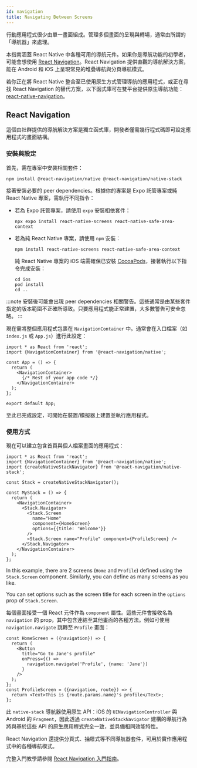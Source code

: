 ```yaml
---
id: navigation
title: Navigating Between Screens
---
```


行動應用程式很少由單一畫面組成。管理多個畫面的呈現與轉場，通常由所謂的「導航器」來處理。

本指南涵蓋 React Native 中各種可用的導航元件。如果你是導航功能的初學者，可能會想使用 [React Navigation](navigation.md#react-navigation)。React Navigation 提供直觀的導航解決方案，能在 Android 和 iOS 上呈現常見的堆疊導航與分頁導航模式。

若你正在將 React Native 整合至已使用原生方式管理導航的應用程式，或正在尋找 React Navigation 的替代方案，以下函式庫可在雙平台提供原生導航功能：[react-native-navigation](https://github.com/wix/react-native-navigation)。

## React Navigation

這個由社群提供的導航解決方案是獨立函式庫，開發者僅需幾行程式碼即可設定應用程式的畫面結構。

### 安裝與設定

首先，需在專案中安裝相關套件：

```shell
npm install @react-navigation/native @react-navigation/native-stack
```

接著安裝必要的 peer dependencies。根據你的專案是 Expo 託管專案或純 React Native 專案，需執行不同指令：

- 若為 Expo 託管專案，請使用 `expo` 安裝相依套件：

  ```shell
  npx expo install react-native-screens react-native-safe-area-context
  ```

- 若為純 React Native 專案，請使用 `npm` 安裝：

  ```shell
  npm install react-native-screens react-native-safe-area-context
  ```

  純 React Native 專案的 iOS 端需確保已安裝 [CocoaPods](https://cocoapods.org/)，接著執行以下指令完成安裝：

  ```shell
  cd ios
  pod install
  cd ..
  ```

:::note
安裝後可能會出現 peer dependencies 相關警告。這些通常是由某些套件指定的版本範圍不正確所導致。只要應用程式能正常建置，大多數警告可安全忽略。
:::

現在需將整個應用程式包裹在 `NavigationContainer` 中。通常會在入口檔案（如 `index.js` 或 `App.js`）進行此設定：

```tsx
import * as React from 'react';
import {NavigationContainer} from '@react-navigation/native';

const App = () => {
  return (
    <NavigationContainer>
      {/* Rest of your app code */}
    </NavigationContainer>
  );
};

export default App;
```

至此已完成設定，可開始在裝置/模擬器上建置並執行應用程式。

### 使用方式

現在可以建立包含首頁與個人檔案畫面的應用程式：

```tsx
import * as React from 'react';
import {NavigationContainer} from '@react-navigation/native';
import {createNativeStackNavigator} from '@react-navigation/native-stack';

const Stack = createNativeStackNavigator();

const MyStack = () => {
  return (
    <NavigationContainer>
      <Stack.Navigator>
        <Stack.Screen
          name="Home"
          component={HomeScreen}
          options={{title: 'Welcome'}}
        />
        <Stack.Screen name="Profile" component={ProfileScreen} />
      </Stack.Navigator>
    </NavigationContainer>
  );
};
```

In this example, there are 2 screens (`Home` and `Profile`) defined using the `Stack.Screen` component. Similarly, you can define as many screens as you like.

You can set options such as the screen title for each screen in the `options` prop of `Stack.Screen`.

每個畫面接受一個 React 元件作為 `component` 屬性。這些元件會接收名為 `navigation` 的 prop，其中包含連結至其他畫面的各種方法。例如可使用 `navigation.navigate` 跳轉至 `Profile` 畫面：

```tsx
const HomeScreen = ({navigation}) => {
  return (
    <Button
      title="Go to Jane's profile"
      onPress={() =>
        navigation.navigate('Profile', {name: 'Jane'})
      }
    />
  );
};
const ProfileScreen = ({navigation, route}) => {
  return <Text>This is {route.params.name}'s profile</Text>;
};
```

此 `native-stack` 導航器使用原生 API：iOS 的 `UINavigationController` 與 Android 的 `Fragment`，因此透過 `createNativeStackNavigator` 建構的導航行為將與基於這些 API 的原生應用程式完全一致，並具備相同效能特性。

React Navigation 還提供分頁式、抽屜式等不同導航器套件，可用於實作應用程式中的各種導航模式。

完整入門教學請參閱 [React Navigation 入門指南](https://reactnavigation.org/docs/getting-started)。